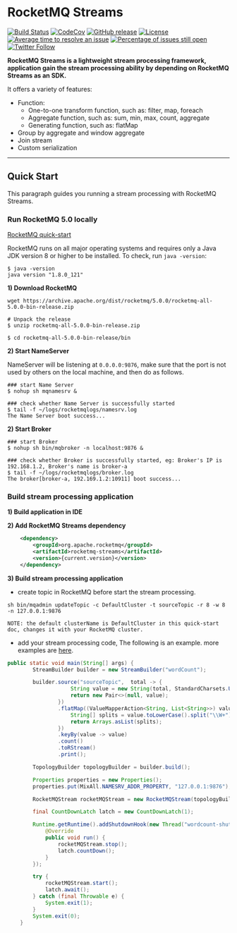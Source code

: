 # RocketMQ Streams 
[![Build Status](https://app.travis-ci.com/apache/rocketmq-streams.svg?branch=main)](https://app.travis-ci.com/apache/rocketmq-streams)
[![CodeCov](https://codecov.io/gh/apache/rocketmq-stream/branch/main/graph/badge.svg)](https://app.codecov.io/gh/apache/rocketmq-streams) 
[![GitHub release](https://img.shields.io/badge/release-download-orange.svg)](https://github.com/apache/rocketmq-streams/releases)
[![License](https://img.shields.io/badge/license-Apache%202-4EB1BA.svg)](https://www.apache.org/licenses/LICENSE-2.0.html)
[![Average time to resolve an issue](http://isitmaintained.com/badge/resolution/apache/rocketmq-streams.svg)](http://isitmaintained.com/project/apache/rocketmq-streams "Average time to resolve an issue")
[![Percentage of issues still open](http://isitmaintained.com/badge/open/apache/rocketmq-streams.svg)](http://isitmaintained.com/project/apache/rocketmq-streams "Percentage of issues still open")
[![Twitter Follow](https://img.shields.io/twitter/follow/ApacheRocketMQ?style=social)](https://twitter.com/intent/follow?screen_name=ApacheRocketMQ)


**RocketMQ Streams is a lightweight stream processing framework, application gain the stream processing ability by depending on RocketMQ Streams as an SDK.**

It offers a variety of features:

* Function:
  * One-to-one transform function, such as: filter, map, foreach
  * Aggregate function, such as: sum, min, max, count, aggregate
  * Generating function, such as: flatMap
* Group by aggregate and window aggregate
* Join stream
* Custom serialization 
----------

## Quick Start
This paragraph guides you running a stream processing with RocketMQ Streams.

### Run RocketMQ 5.0 locally 
[RocketMQ quick-start](https://rocketmq.apache.org/docs/quick-start/)

RocketMQ runs on all major operating systems and requires only a Java JDK version 8 or higher to be installed.
To check, run `java -version`:
```shell
$ java -version
java version "1.8.0_121"
```
**1) Download RocketMQ**
```shell
wget https://archive.apache.org/dist/rocketmq/5.0.0/rocketmq-all-5.0.0-bin-release.zip

# Unpack the release
$ unzip rocketmq-all-5.0.0-bin-release.zip

$ cd rocketmq-all-5.0.0-bin-release/bin
```

**2) Start NameServer**

NameServer will be listening at `0.0.0.0:9876`, make sure that the port is not used by others on the local machine, and then do as follows.

```shell
### start Name Server
$ nohup sh mqnamesrv &

### check whether Name Server is successfully started
$ tail -f ~/logs/rocketmqlogs/namesrv.log
The Name Server boot success...
```

**2) Start Broker**

```shell
### start Broker
$ nohup sh bin/mqbroker -n localhost:9876 &

### check whether Broker is successfully started, eg: Broker's IP is 192.168.1.2, Broker's name is broker-a
$ tail -f ~/logs/rocketmqlogs/broker.log
The broker[broker-a, 192.169.1.2:10911] boot success...
```

### Build stream processing application

**1) Build application in IDE**

**2) Add RocketMQ Streams dependency**
```xml
    <dependency>
        <groupId>org.apache.rocketmq</groupId>
        <artifactId>rocketmq-streams</artifactId>
        <version>{current.version}</version>
    </dependency>
```

**3) Build stream processing application**

* create topic in RocketMQ before start the stream processing.
```shell
sh bin/mqadmin updateTopic -c DefaultCluster -t sourceTopic -r 8 -w 8 -n 127.0.0.1:9876
```
    
    NOTE: the default clusterName is DefaultCluster in this quick-start doc, changes it with your RocketMQ cluster.

* add your stream processing code, The following is an example. more examples are [here](./example/src/main/java/org/apache/rocketmq/streams/examples).
```java
public static void main(String[] args) {
        StreamBuilder builder = new StreamBuilder("wordCount");

        builder.source("sourceTopic",  total -> {
                    String value = new String(total, StandardCharsets.UTF_8);
                    return new Pair<>(null, value);
                })
                .flatMap((ValueMapperAction<String, List<String>>) value -> {
                    String[] splits = value.toLowerCase().split("\\W+");
                    return Arrays.asList(splits);
                })
                .keyBy(value -> value)
                .count()
                .toRStream()
                .print();

        TopologyBuilder topologyBuilder = builder.build();

        Properties properties = new Properties();
        properties.put(MixAll.NAMESRV_ADDR_PROPERTY, "127.0.0.1:9876");

        RocketMQStream rocketMQStream = new RocketMQStream(topologyBuilder, properties);

        final CountDownLatch latch = new CountDownLatch(1);

        Runtime.getRuntime().addShutdownHook(new Thread("wordcount-shutdown-hook") {
            @Override
            public void run() {
                rocketMQStream.stop();
                latch.countDown();
            }
        });

        try {
            rocketMQStream.start();
            latch.await();
        } catch (final Throwable e) {
            System.exit(1);
        }
        System.exit(0);
    }
```
